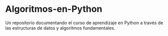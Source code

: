 # Algoritmos-en-Python
Un repositorio documentando el curso de aprendizaje en Python a través de las estructuras de datos y algoritmos fundamentales.
